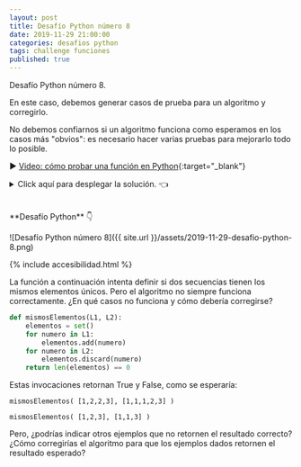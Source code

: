 ```yaml
---
layout: post
title: Desafío Python número 8
date: 2019-11-29 21:00:00
categories: desafios python
tags: challenge funciones
published: true
---
```


Desafío Python número 8.

En este caso, debemos generar casos de prueba para un algoritmo y corregirlo. 

No debemos confiarnos si un algoritmo funciona como esperamos en los casos más "obvios": es necesario hacer varias pruebas para mejorarlo todo lo posible. 

▶️ [Video: cómo probar una función en Python](https://www.youtube.com/watch?v=ZJP0Z5-sbeY){:target="_blank"}


<details><summary>Click aquí para desplegar la solución. 👈</summary>
<br />Una posible solución al desafío: las dos últimas invocaciones retornaban un resultado incorrecto con la versión errónea del algoritmo. En la versión corregida dada en la solución, las cuatro invocaciones retornan lo esperado.
<br />&nbsp;
<div markdown="1">💻 [Código ejecutable](https://jdoodle.com/a/3q8F){:target="_blank"}
  </div>  

{% include codeEditor.html id="3q8F?stdin=0&arg=0&rw=1" %}
  
<br />😀 ¿Se te ocurrieron otras formas de mejorar el algoritmo? Deja tu comentario debajo.
<div markdown="1">![Solución al desafío]({{ site.url }}/assets/2019-11-29-desafio-python-8-solucion.png)
  </div>
</details>

<br />
<br />
**Desafío Python** 👇

![Desafío Python número 8]({{ site.url }}/assets/2019-11-29-desafio-python-8.png)

{% include accesibilidad.html %}

La función a continuación intenta definir si dos secuencias tienen los mismos elementos únicos. Pero el algoritmo no siempre funciona correctamente. ¿En qué casos no funciona y cómo debería corregirse?

```python
def mismosElementos(L1, L2):
    elementos = set()
    for numero in L1:
        elementos.add(numero)
    for numero in L2:
        elementos.discard(numero)
    return len(elementos) == 0
```

Estas invocaciones retornan True y False, como se esperaría:

`mismosElementos( [1,2,2,3], [1,1,1,2,3] )`

`mismosElementos( [1,2,3], [1,1,3] )`

Pero, ¿podrías indicar otros ejemplos que no retornen el resultado correcto? ¿Cómo corregirías el algoritmo para que los ejemplos dados retornen el resultado esperado?
</div></details>
